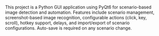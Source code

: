 <!-- Use this file to provide workspace-specific custom instructions to Copilot. For more details, visit https://code.visualstudio.com/docs/copilot/copilot-customization#_use-a-githubcopilotinstructionsmd-file -->

This project is a Python GUI application using PyQt6 for scenario-based image detection and automation. Features include scenario management, screenshot-based image recognition, configurable actions (click, key, scroll), hotkey support, delays, and import/export of scenario configurations. Auto-save is required on any scenario change.
